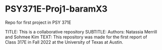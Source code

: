 # PSY371E-Proj1-baramX3
Repo for first project in PSY 371E

TITLE: This is a collaborative repository
SUBTITLE: Authors: Natassia Merrill and Sohmee Kim
TEXT: This repository was made for the first report of Class 317E in Fall 2022 at the University of Texas at Austin. 